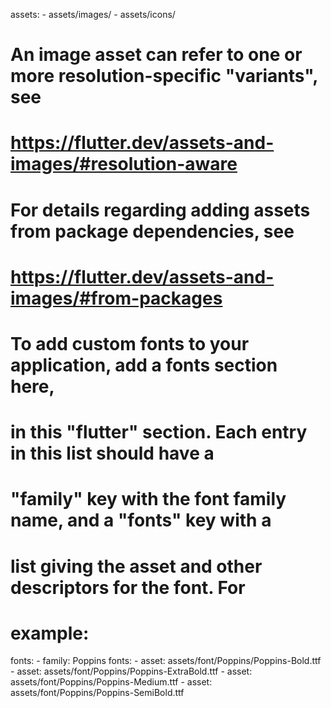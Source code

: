 assets:
    - assets/images/
    - assets/icons/

  # An image asset can refer to one or more resolution-specific "variants", see
  # https://flutter.dev/assets-and-images/#resolution-aware

  # For details regarding adding assets from package dependencies, see
  # https://flutter.dev/assets-and-images/#from-packages

  # To add custom fonts to your application, add a fonts section here,
  # in this "flutter" section. Each entry in this list should have a
  # "family" key with the font family name, and a "fonts" key with a
  # list giving the asset and other descriptors for the font. For
  # example:
  fonts:
    - family: Poppins
      fonts:
        - asset: assets/font/Poppins/Poppins-Bold.ttf
        - asset: assets/font/Poppins/Poppins-ExtraBold.ttf
        - asset: assets/font/Poppins/Poppins-Medium.ttf
        - asset: assets/font/Poppins/Poppins-SemiBold.ttf

